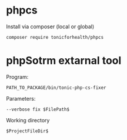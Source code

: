 # phpcs

Install via composer (local or global)

    composer require tonicforhealth/phpcs

# phpSotrm extarnal tool

Program:

    PATH_TO_PACKAGE/bin/tonic-php-cs-fixer

Parameters:

    --verbose fix $FilePath$

Working directory

    $ProjectFileDir$
